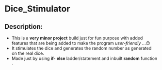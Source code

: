 # Dice_Stimulator

## Description:
- This is a **very minor project** build just for fun purpose with added features that are being added to make the program _user-friendly_ ...😉️
- It stimulates the dice and generates the random number as generated on the real dice.
- Made just by using **if- else** ladder/statement and inbuilt **random** function .
